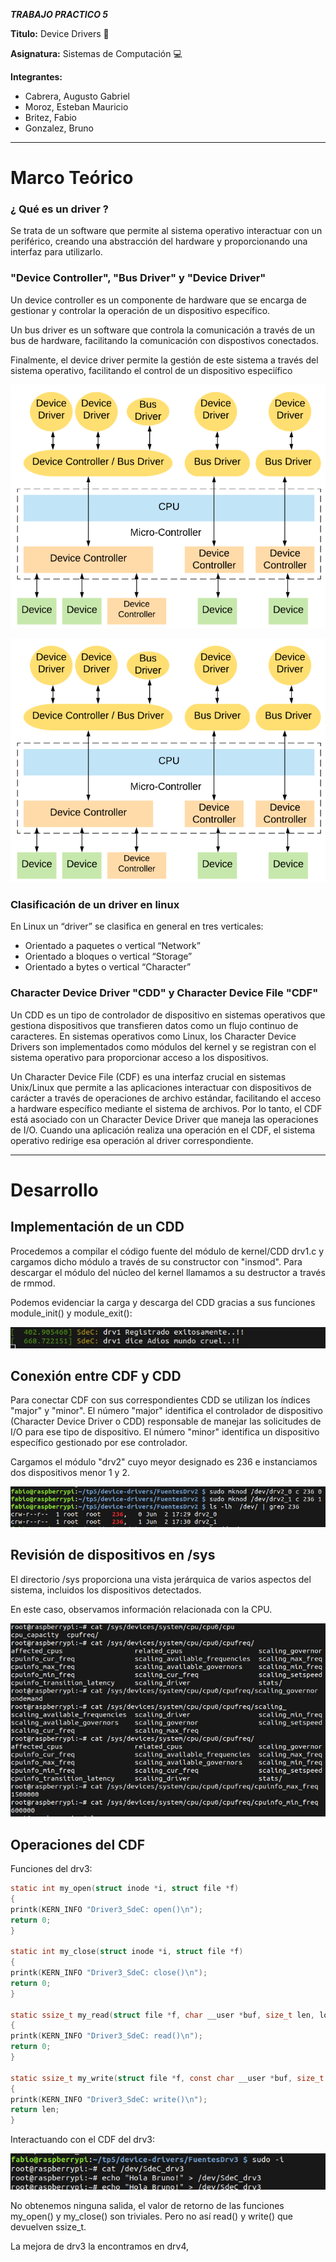 

***TRABAJO PRACTICO 5***

**Titulo:** Device Drivers 🎯

**Asignatura:** Sistemas de Computación 💻

**Integrantes:**
   - Cabrera, Augusto Gabriel 
   - Moroz, Esteban Mauricio 
   - Britez, Fabio
   - Gonzalez, Bruno

-------------
</p>

# Marco Teórico

### ¿ Qué es un driver ?

Se trata de un software que permite al sistema operativo interactuar con un periférico, creando una abstracción del hardware y proporcionando una interfaz para utilizarlo. 

### "Device Controller", "Bus Driver" y "Device Driver"

Un device controller es un componente de hardware que se encarga de gestionar y controlar la operación de un dispositivo específico.

Un bus driver es un software que controla la comunicación a través de un bus de hardware, facilitando la comunicación con dispostivos conectados.

Finalmente, el device driver permite la gestión de este sistema a través del sistema operativo, facilitando el control de un dispositivo especiífico

<p align="center">
  <img src="Images/1 - Drivers system.png" alt="drv">
</p>


<img src="Images/1 - Drivers system.png" alt="img">

### Clasificación de un driver en linux

En Linux un “driver” se clasifica en general en tres verticales:
 - Orientado a paquetes o vertical “Network”
 - Orientado a bloques o vertical “Storage”
 - Orientado a bytes o vertical “Character”

### Character Device Driver "CDD" y Character Device File "CDF"

Un CDD es un tipo de controlador de dispositivo en sistemas operativos que gestiona dispositivos que transfieren datos como un flujo continuo de caracteres. En sistemas operativos como Linux, los Character Device Drivers son implementados como módulos del kernel y se registran con el sistema operativo para proporcionar acceso a los dispositivos. 

Un Character Device File (CDF) es una interfaz crucial en sistemas Unix/Linux que permite a las aplicaciones interactuar con dispositivos de carácter a través de operaciones de archivo estándar, facilitando el acceso a hardware específico mediante el sistema de archivos.
Por lo tanto, el CDF está asociado con un Character Device Driver que maneja las operaciones de I/O. Cuando una aplicación realiza una operación en el CDF, el sistema operativo redirige esa operación al driver correspondiente.




---------------------


# Desarrollo 

## Implementación de un CDD

Procedemos a compilar el código fuente del módulo de kernel/CDD drv1.c y cargamos dicho módulo a través de su constructor con "insmod".
Para descargar el módulo del núcleo del kernel llamamos a su destructor a través de rmmod.

Podemos evidenciar la carga y descarga del CDD gracias a sus funciones module_init() y module_exit():

<img src="Images/2-drv1.jpg" alt="drv1">

## Conexión entre CDF y CDD

Para conectar CDF con sus correspondientes CDD se utilizan los índices "major" y "minor". El número "major" identifica el controlador de dispositivo (Character Device Driver o CDD) responsable de manejar las solicitudes de I/O para ese tipo de dispositivo. El número "minor" identifica un dispositivo específico gestionado por ese controlador.

Cargamos el módulo "drv2" cuyo meyor designado es 236 e instanciamos dos dispositivos menor 1 y 2.

<img src="Images/3-drv2.jpg" alt="drv2">


## Revisión de dispositivos en /sys
El directorio /sys proporciona una vista jerárquica de varios aspectos del sistema, incluidos los dispositivos detectados.

En este caso, observamos información relacionada con la CPU.

<img src="Images/4-sys.jpg" alt="sys">

## Operaciones del CDF

Funciones del drv3:

```c
static int my_open(struct inode *i, struct file *f)
{
printk(KERN_INFO "Driver3_SdeC: open()\n");
return 0;
}

static int my_close(struct inode *i, struct file *f)
{
printk(KERN_INFO "Driver3_SdeC: close()\n");
return 0;
}

static ssize_t my_read(struct file *f, char __user *buf, size_t len, loff_t *off)
{
printk(KERN_INFO "Driver3_SdeC: read()\n");
return 0;
}

static ssize_t my_write(struct file *f, const char __user *buf, size_t len, loff_t *off)
{
printk(KERN_INFO "Driver3_SdeC: write()\n");
return len;
}
```

Interactuando con el CDF del drv3:

<img src="Images/5-drv3.jpg" alt="drv3">

No obtenemos ninguna salida, el valor de retorno de las funciones my_open() y my_close() son triviales. Pero no así read() y write() que devuelven ssize_t. 

La mejora de drv3 la encontramos en drv4, 





